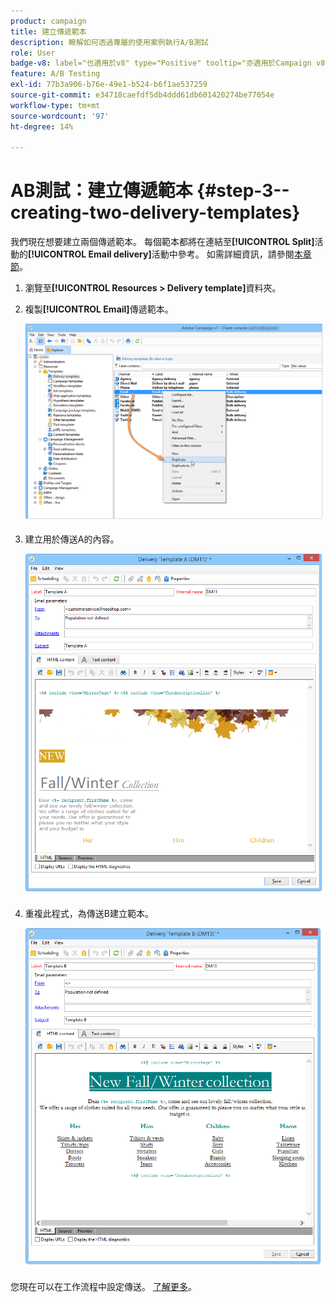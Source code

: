 ```yaml
---
product: campaign
title: 建立傳遞範本
description: 瞭解如何透過專屬的使用案例執行A/B測試
role: User
badge-v8: label="也適用於v8" type="Positive" tooltip="亦適用於Campaign v8"
feature: A/B Testing
exl-id: 77b3a906-b76e-49e1-b524-b6f1ae537259
source-git-commit: e34718caefdf5db4ddd61db601420274be77054e
workflow-type: tm+mt
source-wordcount: '97'
ht-degree: 14%

---
```


# AB測試：建立傳遞範本 {#step-3--creating-two-delivery-templates}

我們現在想要建立兩個傳遞範本。 每個範本都將在連結至&#x200B;**[!UICONTROL Split]**&#x200B;活動的&#x200B;**[!UICONTROL Email delivery]**&#x200B;活動中參考。 如需詳細資訊，請參閱[本章節](about-templates.md)。

1. 瀏覽至&#x200B;**[!UICONTROL Resources > Delivery template]**&#x200B;資料夾。
1. 複製&#x200B;**[!UICONTROL Email]**&#x200B;傳遞範本。

   ![](assets/use_case_abtesting_deliverymodel_001.png)

1. 建立用於傳送A的內容。

   ![](assets/use_case_abtesting_deliverymodel_002.png)

1. 重複此程式，為傳送B建立範本。

   ![](assets/use_case_abtesting_deliverymodel_003.png)

您現在可以在工作流程中設定傳送。 [了解更多](a-b-testing-uc-configuring-deliveries.md)。
